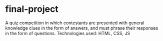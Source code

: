 # final-project
A quiz competition in which contestants are presented with general knowledge clues in the form of answers, and must phrase their responses in the form of questions. Technologies used: HTML, CSS, JS
